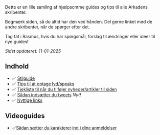 Dette er en lille samling af hjælpsomme guides og tips til alle Arkadens skribenter.

Bogmærk siden, så du altid har den ved hånden. Del gerne linket med de andre skribenter, når de spørger efter det.

Tag fat i Rasmus, hvis du har spørgsmål, forslag til ændringer eller ideer til nye guides!

*Sidst opdateret: 11-01-2025*

## Indhold
* ✅ [Stilguide](stilguide.html) 
* ✅ [Tips til at optage lyd/speaks](optaglyd.html)
* ✅ [Tjekliste til når du tilføjer nyheder/artikler til siden](nyhedtjekliste.html)
* ✅ [Sådan indsætter du tweets](twitterlinks.html) *Nyt!*
* ✅ [Nyttige links](nyttigelinks.html)

## Videoguides
- ✅[Sådan sætter du karakterer ind i dine anmeldelser](https://www.youtube.com/watch?v=l3yQLvOHv8o)

